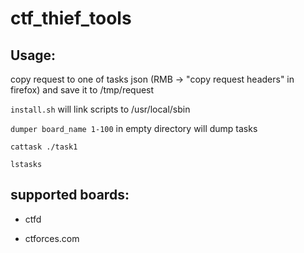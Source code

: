 # ctf_thief_tools

## Usage:

copy request to one of tasks json (RMB -> "copy request headers" in firefox) and save it to /tmp/request

`install.sh` will link scripts to /usr/local/sbin

`dumper board_name 1-100` in empty directory will dump tasks

`cattask ./task1` 

`lstasks`

## supported boards:
* ctfd

* ctforces.com